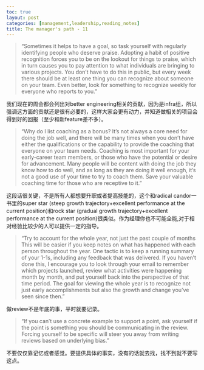```yaml
---
toc: true
layout: post
categories: [management,leadership,reading_notes]
title: The manager's path - 11
---
```

> “Sometimes it helps to have a goal, so task yourself with regularly identifying people who deserve praise. Adopting a habit of positive recognition forces you to be on the lookout for things to praise, which in turn causes you to pay attention to what individuals are bringing to various projects. You don’t have to do this in public, but every week there should be at least one thing you can recognize about someone on your team. Even better, look for something to recognize weekly for everyone who reports to you.”

我们现在的周会都会列出对better engineering相关的贡献，因为是infra组，所以强调这方面的贡献还是很有必要的，这样大家会更有动力，并知道做相关的项目会得到好的回报（至少和新feature差不多）。

> “Why do I list coaching as a bonus? It’s not always a core need for doing the job well, and there will be many times when you don’t have either the qualifications or the capability to provide the coaching that everyone on your team needs. Coaching is most important for your early-career team members, or those who have the potential or desire for advancement. Many people will be content with doing the job they know how to do well, and as long as they are doing it well enough, it’s not a good use of your time to try to coach them. Save your valuable coaching time for those who are receptive to it.”

这段话很关键，不是所有人都想要升职或者提高技能的，这个和radical candor一书里的super star (steep growth trajectory+excellent performance at the current position)和rock star (gradual growth trajectory+excellent performance at the current position)很类似。作为经理你也不可能全能,对于相对经验比较少的人可以提供一定的指导。

> “Try to account for the whole year, not just the past couple of months
This will be easier if you keep notes on what has happened with each person throughout the year. One tactic is to keep a running summary of your 1-1s, including any feedback that was delivered. If you haven’t done this, I encourage you to look through your email to remember which projects launched, review what activities were happening month by month, and put yourself back into the perspective of that time period. The goal for viewing the whole year is to recognize not just early accomplishments but also the growth and change you’ve seen since then.”

做review不是年底的事，平时就要记录。

> “If you can’t use a concrete example to support a point, ask yourself if the point is something you should be communicating in the review. Forcing yourself to be specific will steer you away from writing reviews based on underlying bias.”

不要仅仅靠记忆或者感觉。要提供具体的事实，没有的话就去找，找不到就不要写这点。
